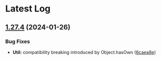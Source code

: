 # Latest Log 

## [1.27.4](https://github.com/alibaba-fusion/next/compare/1.27.3...1.27.4) (2024-01-26)


### Bug Fixes

* **Util:** compatibility breaking introduced by Object.hasOwn ([6caea8e](https://github.com/alibaba-fusion/next/commit/6caea8e7a4c2ea5f4bd0ed3cd124b1cb074e12e4))

